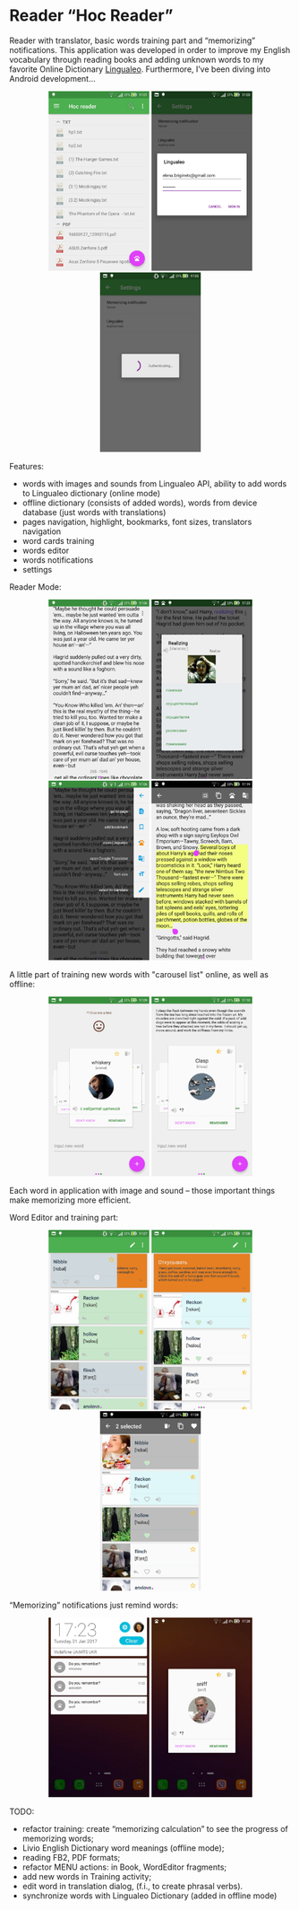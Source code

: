 # Reader “Hoc Reader”

Reader with translator, basic words training part and “memorizing” notifications. This application was developed in order to improve my English vocabulary through reading books and adding unknown words to my favorite Online Dictionary <a href="https://lingualeo.com">Lingualeo</a>.
Furthermore, I’ve been diving into Android development... 
<p align="center">
  <img src="assets/main_screen.jpg" width="180" height="320"/>
  <img src="assets/login_dialog.jpg" width="180" height="320"/>
  <img src="assets/auth_progress_dialog.jpg" width="180" height="320"/>
</p>

Features:
-	words with images and sounds from Lingualeo API, ability to add words to Lingualeo dictionary (online mode)
-	offline dictionary (consists of added words),  words from device database (just words with translations)
-	pages navigation, highlight, bookmarks, font sizes, translators navigation
-	word cards training
- words editor
-	words notifications
- settings

Reader Mode:
<p align="center">
  <img src="assets/book.jpg" width="180" height="320"/>
  <img src="assets/word_translation_dialog.jpg" width="180" height="320"/>
  <img src="assets/book_menu.jpg" width="180" height="320"/>
  <img src="assets/book_selector.jpg" width="180" height="320"/>
</p>

A little part of training new words with "carousel list" online, as well as offline:
<p align="center">
  <img src="assets/carousel_word_translation.jpg" width="180" height="320"/>
  <img src="assets/carousel_word_hint.jpg" width="180" height="320"/>
</p>

Each word in application with image and sound – those important things make memorizing more efficient.

Word Editor and training part:
<p align="center">
  <img src="assets/editor_half.jpg" width="180" height="320"/>
  <img src="assets/editor_pinned.jpg" width="180" height="320"/>
   <img src="assets/editor_action_mode.jpg" width="180" height="320"/>
</p>


“Memorizing” notifications just remind words:
<p align="center">
  <img src="assets/notifications.jpg" width="180" height="320"/>
  <img src="assets/word_memorizing_activity.jpg" width="180" height="320"/>
</p>

TODO: 
- refactor training: create “memorizing calculation” to see the progress of memorizing words;
- Livio English Dictionary word meanings (offline mode); 
- reading FB2, PDF formats;
- refactor MENU actions: in Book, WordEditor fragments;
- add new words in Training activity;
- edit word in translation dialog, (f.i., to create phrasal verbs).
- synchronize words with Lingualeo Dictionary (added in offline mode)
